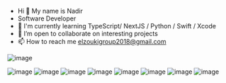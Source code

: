 - Hi 👋 My name is Nadir 
- Software Developer
- 🧠 I'm currently learning TypeScript/ NextJS / Python / Swift / Xcode
- 🤝 I’m open to collaborate on interesting projects
- 📫 How to reach me elzoukigroup2018@gmail.com 





![image](https://user-images.githubusercontent.com/105569840/208227499-a7e6e31c-22b2-4331-9364-152ef17db915.svg)

![image](https://user-images.githubusercontent.com/105569840/208227503-cc5c7a9c-2604-4b45-a5c9-5d5dedb4de92.svg)
![image](https://user-images.githubusercontent.com/105569840/208227504-e4421a6b-a910-42da-9a5c-ec987f501b66.svg)
![image](https://user-images.githubusercontent.com/105569840/208227505-2b2566ca-cc53-4d22-86d5-403e2923a4ff.svg)
![image](https://user-images.githubusercontent.com/105569840/208227506-493bb743-d845-444c-ab97-786e3182e904.svg)
![image](https://user-images.githubusercontent.com/105569840/208227507-b05ea73a-015b-400d-9cec-5a50e81aeede.svg)
![image](https://user-images.githubusercontent.com/105569840/208227508-aa2ccb98-bc62-49ba-9cb7-8df9bae15a44.svg)
![image](https://user-images.githubusercontent.com/105569840/208227509-dd44f0c4-e83a-4940-a1e9-5cc8a89f1467.svg)
![image](https://user-images.githubusercontent.com/105569840/208227510-55625d4c-6aec-454b-8452-5bdd853af1d1.svg)


   
<!---
Nelzouki22/Nelzouki22 is a ✨ special ✨ repository because its `README.md` (this file) appears on your GitHub profile.
You can click the Preview link to take a look at your changes.
--->
